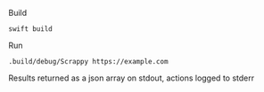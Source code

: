 Build
```
swift build
```

Run
```
.build/debug/Scrappy https://example.com
```

Results returned as a json array on stdout, actions logged to stderr
